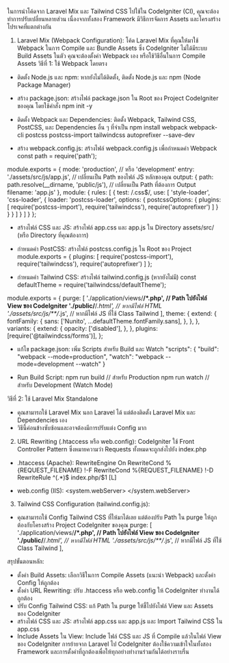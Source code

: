 ในการนำโค้ดจาก Laravel Mix และ Tailwind CSS ไปใช้ใน CodeIgniter (CI), คุณจะต้องทำการปรับเปลี่ยนหลายส่วน เนื่องจากทั้งสอง Framework มีวิธีการจัดการ Assets และโครงสร้างโปรเจคที่แตกต่างกัน


1. Laravel Mix (Webpack Configuration):
โค้ด Laravel Mix ที่คุณให้มาใช้ Webpack ในการ Compile และ Bundle Assets ซึ่ง CodeIgniter ไม่ได้มีระบบ Build Assets ในตัว คุณจะต้องตั้งค่า Webpack เอง หรือใช้วิธีอื่นในการ Compile Assets
วิธีที่ 1: ใช้ Webpack โดยตรง
 * ติดตั้ง Node.js และ npm: หากยังไม่ได้ติดตั้ง, ติดตั้ง Node.js และ npm (Node Package Manager)
 * สร้าง package.json: สร้างไฟล์ package.json ใน Root ของ Project CodeIgniter ของคุณ โดยใช้คำสั่ง npm init -y
 * ติดตั้ง Webpack และ Dependencies: ติดตั้ง Webpack, Tailwind CSS, PostCSS, และ Dependencies อื่น ๆ ที่จำเป็น
   npm install webpack webpack-cli postcss postcss-import tailwindcss autoprefixer --save-dev

 * สร้าง webpack.config.js: สร้างไฟล์ webpack.config.js เพื่อกำหนดค่า Webpack
   const path = require('path');

module.exports = {
    mode: 'production', // หรือ 'development'
    entry: './assets/src/js/app.js', // เปลี่ยนเป็น Path ของไฟล์ JS หลักของคุณ
    output: {
        path: path.resolve(__dirname, 'public/js'), // เปลี่ยนเป็น Path ที่ต้องการ Output
        filename: 'app.js'
    },
    module: {
        rules: [
            {
                test: /\.css$/,
                use: [
                    'style-loader',
                    'css-loader',
                    {
                        loader: 'postcss-loader',
                        options: {
                            postcssOptions: {
                                plugins: [
                                    require('postcss-import'),
                                    require('tailwindcss'),
                                    require('autoprefixer')
                                ]
                            }
                        }
                    }
                ]
            }
        ]
    }
};

 * สร้างไฟล์ CSS และ JS: สร้างไฟล์ app.css และ app.js ใน Directory assets/src/ (หรือ Directory ที่คุณต้องการ)
 * กำหนดค่า PostCSS: สร้างไฟล์ postcss.config.js ใน Root ของ Project
   module.exports = {
    plugins: [
        require('postcss-import'),
        require('tailwindcss'),
        require('autoprefixer')
    ]
};

 * กำหนดค่า Tailwind CSS: สร้างไฟล์ tailwind.config.js (หากยังไม่มี)
   const defaultTheme = require('tailwindcss/defaultTheme');

module.exports = {
    purge: [
        './application/views/**/*.php', // Path ไปยังไฟล์ View ของ CodeIgniter
        './public/**/*.html',           // หากมีไฟล์ HTML
        './assets/src/js/**/*.js',      // หากมีไฟล์ JS ที่ใช้ Class Tailwind
    ],
    theme: {
        extend: {
            fontFamily: {
                sans: ['Nunito', ...defaultTheme.fontFamily.sans],
            },
        },
    },
    variants: {
        extend: {
            opacity: ['disabled'],
        },
    },
    plugins: [require('@tailwindcss/forms')],
};

 * แก้ไข package.json: เพิ่ม Scripts สำหรับ Build และ Watch
   "scripts": {
    "build": "webpack --mode=production",
    "watch": "webpack --mode=development --watch"
}

 * Run Build Script:
   npm run build   // สำหรับ Production
npm run watch   // สำหรับ Development (Watch Mode)

วิธีที่ 2: ใช้ Laravel Mix Standalone
 * คุณสามารถใช้ Laravel Mix นอก Laravel ได้ แต่ต้องติดตั้ง Laravel Mix และ Dependencies เอง
 * วิธีนี้ค่อนข้างซับซ้อนและอาจต้องมีการปรับแต่ง Config มาก
2. URL Rewriting (.htaccess หรือ web.config):
CodeIgniter ใช้ Front Controller Pattern ซึ่งหมายความว่า Requests ทั้งหมดจะถูกส่งไปยัง index.php
 * .htaccess (Apache):
   RewriteEngine On
RewriteCond %{REQUEST_FILENAME} !-F
RewriteCond %{REQUEST_FILENAME} !-D
RewriteRule ^(.*)$ index.php/$1 [L]

 * web.config (IIS):
   <configuration>
    <system.webServer>
        <rewrite>
            <rules>
                <rule name="CodeIgniter" stopProcessing="true">
                    <match url=".*" />
                    <conditions logicalGrouping="MatchAll">
                        <add input="{REQUEST_FILENAME}" matchType="IsFile" negate="true" />
                        <add input="{REQUEST_FILENAME}" matchType="IsDirectory" negate="true" />
                    </conditions>
                    <action type="Rewrite" url="index.php/{R:0}" />
                </rule>
            </rules>
        </rewrite>
    </system.webServer>
</configuration>

3. Tailwind CSS Configuration (tailwind.config.js):
 * คุณสามารถใช้ Config Tailwind CSS ที่ให้มาได้เลย แต่ต้องปรับ Path ใน purge ให้ถูกต้องกับโครงสร้าง Project CodeIgniter ของคุณ
   purge: [
    './application/views/**/*.php', // Path ไปยังไฟล์ View ของ CodeIgniter
    './public/**/*.html',           // หากมีไฟล์ HTML
    './assets/src/js/**/*.js',      // หากมีไฟล์ JS ที่ใช้ Class Tailwind
],

สรุปขั้นตอนหลัก:
 * ตั้งค่า Build Assets: เลือกวิธีในการ Compile Assets (แนะนำ Webpack) และตั้งค่า Config ให้ถูกต้อง
 * ตั้งค่า URL Rewriting: ปรับ .htaccess หรือ web.config ให้ CodeIgniter ทำงานได้ถูกต้อง
 * ปรับ Config Tailwind CSS: แก้ Path ใน purge ให้ชี้ไปยังไฟล์ View และ Assets ของ CodeIgniter
 * สร้างไฟล์ CSS และ JS: สร้างไฟล์ app.css และ app.js และ Import Tailwind CSS ใน app.css
 * Include Assets ใน View: Include ไฟล์ CSS และ JS ที่ Compile แล้วในไฟล์ View ของ CodeIgniter
การย้ายจาก Laravel ไป CodeIgniter ต้องใช้ความเข้าใจในทั้งสอง Framework และการตั้งค่าที่ถูกต้องเพื่อให้ทุกอย่างทำงานร่วมกันได้อย่างราบรื่น
